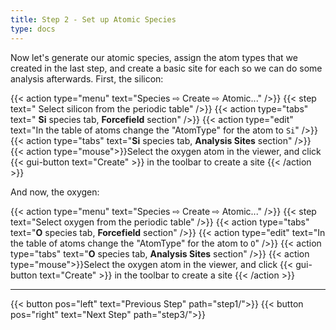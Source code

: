 ```yaml
---
title: Step 2 - Set up Atomic Species
type: docs
---
```


Now let's generate our atomic species, assign the atom types that we created in the last step, and create a basic site for each so we can do some analysis afterwards. First, the silicon:

{{< action type="menu" text="Species &#8680; Create &#8680; Atomic..." />}}
{{< step text=" Select silicon from the periodic table" />}}
{{< action type="tabs" text=" **Si** species tab, **Forcefield** section" />}}
{{< action type="edit" text="In the table of atoms change the \"AtomType\" for the atom to `Si`" />}}
{{< action type="tabs" text="**Si** species tab, **Analysis Sites** section" />}}
{{< action type="mouse">}}Select the oxygen atom in the viewer, and click {{< gui-button text="Create" >}} in the toolbar to create a site {{< /action >}}

And now, the oxygen:

{{< action type="menu" text="Species &#8680; Create &#8680; Atomic..." />}}
{{< step text="Select oxygen from the periodic table" />}}
{{< action type="tabs" text="**O** species tab, **Forcefield** section" />}}
{{< action type="edit" text="In the table of atoms change the \"AtomType\" for the atom to `O`" />}}
{{< action type="tabs" text="**O** species tab, **Analysis Sites** section" />}}
{{< action type="mouse">}}Select the oxygen atom in the viewer, and click {{< gui-button text="Create" >}} in the toolbar to create a site {{< /action >}}


* * *
{{< button pos="left" text="Previous Step" path="step1/">}}
{{< button pos="right" text="Next Step" path="step3/">}}
